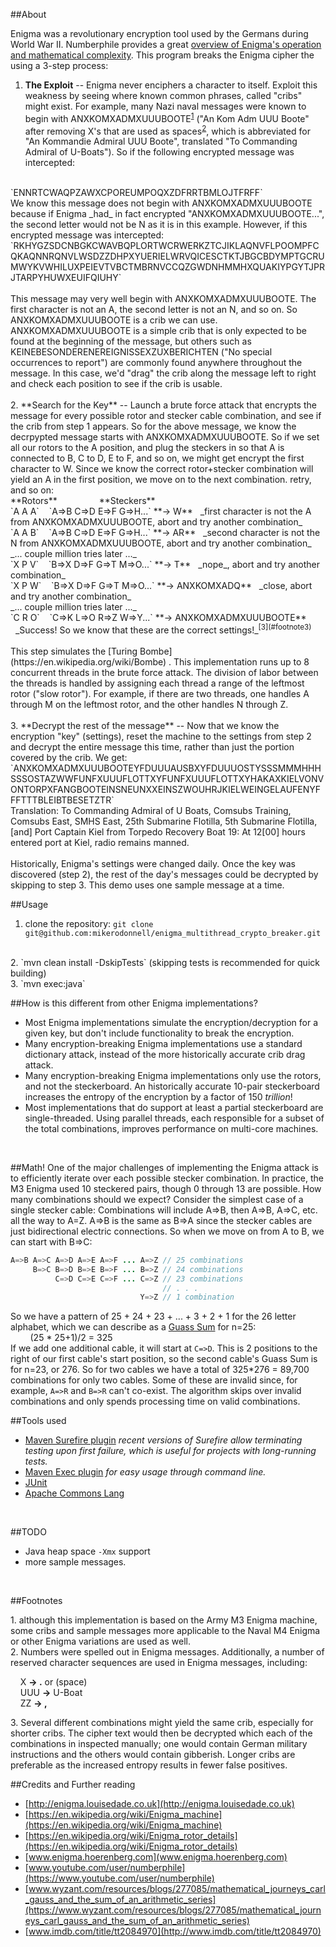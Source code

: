 ##About

Enigma was a revolutionary encryption tool used by the Germans during World War II. Numberphile provides a great [overview of Enigma's operation and mathematical complexity](https://www.youtube.com/watch?v=G2_Q9FoD-oQ). This program breaks the Enigma cipher the using a 3-step process:

1. **The Exploit** -- Enigma never enciphers a character to itself. Exploit this weakness by seeing where known common phrases, called "cribs" might exist. For example, many Nazi naval messages were known to begin with ANXKOMXADMXUUUBOOTE<sup>[1](#footnote1)</sup> ("An Kom Adm UUU Boote" after removing X's that are used as spaces<sup>[2](#footnote2)</sup>, which is abbreviated for "An Kommandie Admiral UUU Boote", translated "To Commanding Admiral of U-Boats"). So if the following encrypted message was intercepted:
<br>
`ENNRTCWAQPZAWXCPOREUMPOQXZDFRRTBMLOJTFRFF`  
<br>
We know this message does not begin with ANXKOMXADMXUUUBOOTE because if Enigma _had_ in fact encrypted "ANXKOMXADMXUUUBOOTE...", the second letter would not be N as it is in this example. However, if this encrypted message was intercepted:
<br>
`RKHYGZSDCNBGKCWAVBQPLORTWCRWERKZTCJIKLAQNVFLPOOMPFCQKAQNNRQNVLWSDZZDHPXYUERIELWRVQICESCTKTJBGCBDYMPTGCRUMWYKVWHILUXPEIEVTVBCTMBRNVCCQZGWDNHMMHXQUAKIYPGYTJPRJTARPYHUWXEUIFQIUHY`
<br>
<br>
This message may very well begin with ANXKOMXADMXUUUBOOTE. The first character is not an A, the second letter is not an N, and so on. So ANXKOMXADMXUUUBOOTE is a crib we can use. 
ANXKOMXADMXUUUBOOTE is a simple crib that is only expected to be found at the beginning of the message, but others such as KEINEBESONDERENEREIGNISSEXZUXBERICHTEN ("No special occurrences to report") are commonly found anywhere throughout the message. In this case, we'd "drag" the crib along the message left to right and check each position to see if the crib is usable.
<br>
<br>
2. **Search for the Key** -- Launch a brute force attack that encrypts the message for every possible rotor and stecker cable combination, and see if the crib from step 1 appears. So for the above message, we know the decrpypted message starts with ANXKOMXADMXUUUBOOTE. So if we set all our rotors to the A position, and plug the steckers in so that A is connected to B, C to D, E to F, and so on, we might get encrypt the first character to W. Since we know the correct rotor+stecker combination will yield an A in the first position, we move on to the next combination. retry, and so on:
<br>
**Rotors** &nbsp;&nbsp;&nbsp;&nbsp;&nbsp;&nbsp;&nbsp;&nbsp;&nbsp;&nbsp;&nbsp;&nbsp;&nbsp;&nbsp;&nbsp; **Steckers**<br>
`A A A`&nbsp;&nbsp;&nbsp;&nbsp;`A=>B C=>D E=>F G=>H...` **&rarr; W** &nbsp;&nbsp;_first character is not the A from ANXKOMXADMXUUUBOOTE, abort and try another combination_<br>
`A A B`&nbsp;&nbsp;&nbsp;&nbsp;`A=>B C=>D E=>F G=>H...` **&rarr; AR** &nbsp;&nbsp;_second character is not the N from ANXKOMXADMXUUUBOOTE, abort and try another combination_<br>
_... couple million tries later ..._<br>
`X P V`&nbsp;&nbsp;&nbsp;&nbsp;`B=>X D=>F G=>T M=>O...` **&rarr; T** &nbsp;&nbsp;_nope_, abort and try another combination_<br>
`X P W`&nbsp;&nbsp;&nbsp;&nbsp;`B=>X D=>F G=>T M=>O...` **&rarr; ANXKOMXADQ** &nbsp;&nbsp;_close, abort and try another combination_<br>
_... couple million tries later ..._<br>
`C R O`&nbsp;&nbsp;&nbsp;&nbsp;`C=>K L=>O R=>Z W=>Y...` **&rarr; ANXKOMXADMXUUUBOOTE** &nbsp;&nbsp;_Success! So we know that these are the correct settings!_<sup>[3](#footnote3)</sup><br>
<br>
This step simulates the [Turing Bombe](https://en.wikipedia.org/wiki/Bombe) . This implementation runs up to 8 concurrent threads in the brute force attack. The division of labor between the threads is handled by assigning each thread a range of the leftmost rotor ("slow rotor"). For example, if there are two threads, one handles A through M on the leftmost rotor, and the other handles N through Z.
<br>
<br>
3. **Decrypt the rest of the message** -- Now that we know the encryption "key" (settings), reset the machine to the settings from step 2 and decrypt the entire message this time, rather than just the portion covered by the crib. We get:<br>
`ANXKOMXADMXUUUBOOTEYFDUUUAUSBXYFDUUUOSTYSSSMMMHHHSSSOSTAZWWFUNFXUUUFLOTTXYFUNFXUUUFLOTTXYHAKAXKIELVONVONTORPXFANGBOOTEINSNEUNXXEINSZWOUHRJKIELWEINGELAUFENYFFFTTTBLEIBTBESETZTR`
<br>
Translation: To Commanding Admiral of U Boats, Comsubs Training, Comsubs East, SMHS East, 25th Submarine Flotilla, 5th Submarine Flotilla, [and] Port Captain Kiel from Torpedo Recovery Boat 19: At 12[00] hours entered port at Kiel, radio remains manned.
<br>
<br>
Historically, Enigma's settings were changed daily. Once the key was discovered (step 2), the rest of the day's messages could be decrypted by skipping to step 3. This demo uses one sample message at a time.
<br>

##Usage

1. clone the repository: `git clone git@github.com:mikerodonnell/enigma_multithread_crypto_breaker.git`
<br>
2. `mvn clean install -DskipTests` (skipping tests is recommended for quick building)
<br>
3. `mvn exec:java`
<br>

##How is this different from other Enigma implementations?

* Most Enigma implementations simulate the encryption/decryption for a given key, but don't include functionality to break the encryption.
* Many encryption-breaking Enigma implementations use a standard dictionary attack, instead of the more historically accurate crib drag attack.
* Many encryption-breaking Enigma implementations only use the rotors, and not the steckerboard. An historically accurate 10-pair steckerboard increases the entropy of the encryption by a factor of 150 _trillion_!
* Most implementations that do support at least a partial steckerboard are single-threaded. Using parallel threads, each responsible for a subset of the total combinations, improves performance on multi-core machines.
<br>

##Math!
One of the major challenges of implementing the Enigma attack is to efficiently iterate over each possible stecker combination. In practice, the M3 Enigma used 10 steckered pairs, though 0 through 13 are possible. How many combinations should we expect? Consider the simplest case of a single stecker cable:
Combinations will include A=>B, then A=>B, A=>C, etc. all the way to A=Z. A=>B is the same as B=>A since the stecker cables are just bidirectional electric connections. So when we move on from A to B, we can start with B=>C:
```java
A=>B A=>C A=>D A=>E A=>F ... A=>Z // 25 combinations
     B=>C B=>D B=>E B=>F ... B=>Z // 24 combinations
          C=>D C=>E C=>F ... C=>Z // 23 combinations
                                  // . . .
                             Y=>Z // 1 combination
```

So we have a pattern of 25 + 24 + 23 + ... + 3 + 2 + 1 for the 26 letter alphabet, which we can describe as a [Guass Sum](https://www.wyzant.com/resources/blogs/277085/mathematical_journeys_carl_gauss_and_the_sum_of_an_arithmetic_series) for n=25:<br>
&nbsp;&nbsp;&nbsp;&nbsp;&nbsp;&nbsp;&nbsp;&nbsp;(25 * 25+1)/2 = 325<br>
If we add one additional cable, it will start at `C=>D`. This is 2 positions to the right of our first cable's start position, so the second cable's Guass Sum is for n=23, or 276. So for two cables we have a total of 325*276 = 89,700 combinations for only two cables. Some of these are invalid since, for example, `A=>R` and `B=>R` can't co-exist. The algorithm skips over invalid combinations and only spends processing time on valid combinations.
<br>

##Tools used

* [Maven Surefire plugin](https://maven.apache.org/surefire/maven-surefire-plugin) _recent versions of Surefire allow terminating testing upon first failure, which is useful for projects with long-running tests._
* [Maven Exec plugin](http://www.mojohaus.org/exec-maven-plugin) _for easy usage through command line._
* [JUnit](http://junit.org)
* [Apache Commons Lang](https://commons.apache.org/proper/commons-lang)
<br>

##TODO
* Java heap space `-Xmx` support
* more sample messages.
<br>

##Footnotes

<a name="footnote1">1</a>. although this implementation is based on the Army M3 Enigma machine, some cribs and sample messages more applicable to the Naval M4 Enigma or other Enigma variations are used as well.<br>
<a name="footnote2">2</a>. Numbers were spelled out in Enigma messages. Additionally, a number of reserved character sequences are used in Enigma messages, including:

&nbsp;&nbsp;&nbsp;&nbsp;X **&rarr; .** or (space)<br>
&nbsp;&nbsp;&nbsp;&nbsp;UUU **&rarr;** U-Boat<br>
&nbsp;&nbsp;&nbsp;&nbsp;ZZ **&rarr; ,**<br>

<a name="footnote3">3</a>. Several different combinations might yield the same crib, especially for shorter cribs. The cipher text would then be decrypted which each of the combinations in inspected manually; one would contain German military instructions and the others would contain gibberish. Longer cribs are preferable as the increased entropy results in fewer false positives.
<br>

##Credits and Further reading
* [http://enigma.louisedade.co.uk](http://enigma.louisedade.co.uk)
* [https://en.wikipedia.org/wiki/Enigma_machine](https://en.wikipedia.org/wiki/Enigma_machine)
* [https://en.wikipedia.org/wiki/Enigma_rotor_details](https://en.wikipedia.org/wiki/Enigma_rotor_details)
* [www.enigma.hoerenberg.com](www.enigma.hoerenberg.com)
* [www.youtube.com/user/numberphile](https://www.youtube.com/user/numberphile)
* [www.wyzant.com/resources/blogs/277085/mathematical_journeys_carl_gauss_and_the_sum_of_an_arithmetic_series](https://www.wyzant.com/resources/blogs/277085/mathematical_journeys_carl_gauss_and_the_sum_of_an_arithmetic_series)
* [www.imdb.com/title/tt2084970](http://www.imdb.com/title/tt2084970)
